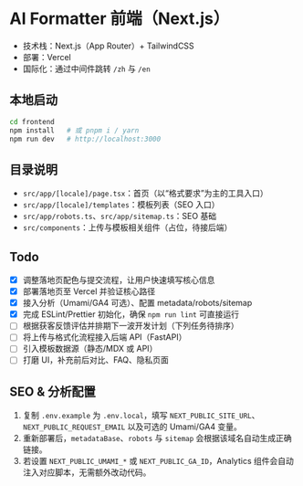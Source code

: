 # AI Formatter 前端（Next.js）

- 技术栈：Next.js（App Router）+ TailwindCSS
- 部署：Vercel
- 国际化：通过中间件跳转 `/zh` 与 `/en`

## 本地启动

```bash
cd frontend
npm install   # 或 pnpm i / yarn
npm run dev   # http://localhost:3000
```

## 目录说明
- `src/app/[locale]/page.tsx`：首页（以“格式要求”为主的工具入口）
- `src/app/[locale]/templates`：模板列表（SEO 入口）
- `src/app/robots.ts`、`src/app/sitemap.ts`：SEO 基础
- `src/components`：上传与模板相关组件（占位，待接后端）

## Todo
- [x] 调整落地页配色与提交流程，让用户快速填写核心信息
- [x] 部署落地页至 Vercel 并验证核心路径
- [x] 接入分析（Umami/GA4 可选）、配置 metadata/robots/sitemap
- [x] 完成 ESLint/Prettier 初始化，确保 `npm run lint` 可直接运行
- [ ] 根据获客反馈评估并排期下一波开发计划（下列任务待排序）
- [ ] 将上传与格式化流程接入后端 API（FastAPI）
- [ ] 引入模板数据源（静态/MDX 或 API）
- [ ] 打磨 UI，补充前后对比、FAQ、隐私页面

## SEO & 分析配置
1. 复制 `.env.example` 为 `.env.local`，填写 `NEXT_PUBLIC_SITE_URL`、`NEXT_PUBLIC_REQUEST_EMAIL` 以及可选的 Umami/GA4 变量。
2. 重新部署后，`metadataBase`、`robots` 与 `sitemap` 会根据该域名自动生成正确链接。
3. 若设置 `NEXT_PUBLIC_UMAMI_*` 或 `NEXT_PUBLIC_GA_ID`，Analytics 组件会自动注入对应脚本，无需额外改动代码。
